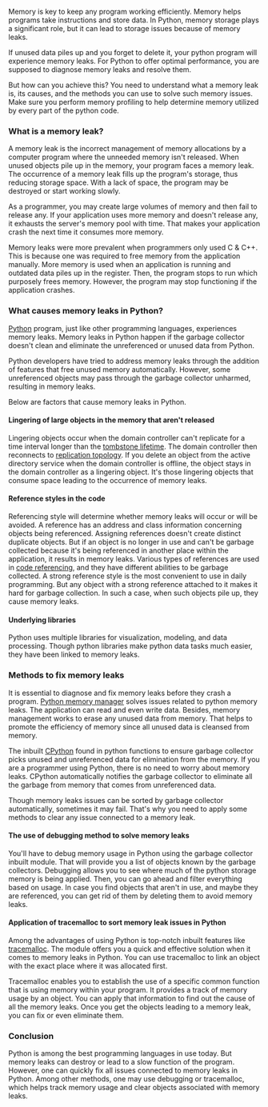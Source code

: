 Memory is key to keep any program working efficiently. Memory helps programs take instructions and store data. In Python, memory storage plays a significant role, but it can lead to storage issues because of memory leaks.

If unused data piles up and you forget to delete it, your python program will experience memory leaks. For Python to offer optimal performance, you are supposed to diagnose memory leaks and resolve them.

But how can you achieve this? You need to understand what a memory leak is, its causes, and the methods you can use to solve such memory issues. Make sure you perform memory profiling to help determine memory utilized by every part of the python code.

### What is a memory leak?

A memory leak is the incorrect management of memory allocations by a computer program where the unneeded memory isn&#39;t released. When unused objects pile up in the memory, your program faces a memory leak. The occurrence of a memory leak fills up the program&#39;s storage, thus reducing storage space. With a lack of space, the program may be destroyed or start working slowly.

As a programmer, you may create large volumes of memory and then fail to release any. If your application uses more memory and doesn&#39;t release any, it exhausts the server&#39;s memory pool with time. That makes your application crash the next time it consumes more memory.

Memory leaks were more prevalent when programmers only used C &amp; C++. This is because one was required to free memory from the application manually. More memory is used when an application is running and outdated data piles up in the register. Then, the program stops to run which purposely frees memory. However, the program may stop functioning if the application crashes.

### What causes memory leaks in Python?

[Python](https://www.python.org/) program, just like other programming languages, experiences memory leaks. Memory leaks in Python happen if the garbage collector doesn&#39;t clean and eliminate the unreferenced or unused data from Python.

Python developers have tried to address memory leaks through the addition of features that free unused memory automatically. However, some unreferenced objects may pass through the garbage collector unharmed, resulting in memory leaks.

Below are factors that cause memory leaks in Python.

#### Lingering of large objects in the memory that aren&#39;t released

Lingering objects occur when the domain controller can&#39;t replicate for a time interval longer than the [tombstone lifetime](https://support.storagecraft.com/s/article/Understanding-Tombstones-Active-Directory-and-How-To-Protect-It). The domain controller then reconnects to [replication topology](https://www.monitis.com/blog/active-directory-replication-topology/#). If you delete an object from the active directory service when the domain controller is offline, the object stays in the domain controller as a lingering object. It&#39;s those lingering objects that consume space leading to the occurrence of memory leaks.

#### Reference styles in the code

Referencing style will determine whether memory leaks will occur or will be avoided. A reference has an address and class information concerning objects being referenced. Assigning references doesn&#39;t create distinct duplicate objects. But if an object is no longer in use and can&#39;t be garbage collected because it&#39;s being referenced in another place within the application, it results in memory leaks. Various types of references are used in [code referencing](https://guides.libraries.uc.edu/citing/code), and they have different abilities to be garbage collected. A strong reference style is the most convenient to use in daily programming. But any object with a strong reference attached to it makes it hard for garbage collection. In such a case, when such objects pile up, they cause memory leaks.

#### Underlying libraries

Python uses multiple libraries for visualization, modeling, and data processing. Though python libraries make python data tasks much easier, they have been linked to memory leaks.

### Methods to fix memory leaks

It is essential to diagnose and fix memory leaks before they crash a program. [Python memory manager](https://docs.python.org/3/c-api/memory.html#) solves issues related to python memory leaks. The application can read and even write data. Besides, memory management works to erase any unused data from memory. That helps to promote the efficiency of memory since all unused data is cleansed from memory.

The inbuilt [CPython](https://en.wikipedia.org/wiki/CPython#) found in python functions to ensure garbage collector picks unused and unreferenced data for elimination from the memory. If you are a programmer using Python, there is no need to worry about memory leaks. CPython automatically notifies the garbage collector to eliminate all the garbage from memory that comes from unreferenced data.

Though memory leaks issues can be sorted by garbage collector automatically, sometimes it may fail. That&#39;s why you need to apply some methods to clear any issue connected to a memory leak.

#### The use of debugging method to solve memory leaks

You&#39;ll have to debug memory usage in Python using the garbage collector inbuilt module. That will provide you a list of objects known by the garbage collectors. Debugging allows you to see where much of the python storage memory is being applied. Then, you can go ahead and filter everything based on usage. In case you find objects that aren&#39;t in use, and maybe they are referenced, you can get rid of them by deleting them to avoid memory leaks.

#### Application of tracemalloc to sort memory leak issues in Python

Among the advantages of using Python is top-notch inbuilt features like [tracemalloc](https://docs.python.org/3/library/tracemalloc.html). The module offers you a quick and effective solution when it comes to memory leaks in Python. You can use tracemalloc to link an object with the exact place where it was allocated first.

Tracemalloc enables you to establish the use of a specific common function that is using memory within your program. It provides a track of memory usage by an object. You can apply that information to find out the cause of all the memory leaks. Once you get the objects leading to a memory leak, you can fix or even eliminate them.

### Conclusion

Python is among the best programming languages in use today. But memory leaks can destroy or lead to a slow function of the program. However, one can quickly fix all issues connected to memory leaks in Python. Among other methods, one may use debugging or tracemalloc, which helps track memory usage and clear objects associated with memory leaks.